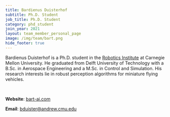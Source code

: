 ```yaml
---
title: Bardienus Duisterhof
subtitle: Ph.D. Student
job_title: Ph.D. Student
category: phd_student
join_year: 2021
layout: team_member_personal_page
image: /img/team/bart.png
hide_footer: true
---
```


Bardienus Duisterhof is a Ph.D. student in the [Robotics Institute](https://www.ri.cmu.edu "Robotics Institute Homepage") at Carnegie Mellon University. He graduated from Delft University of Technology with a B.Sc. in Aerospace Engineering and a M.Sc. in Control and Simulation. His research interests lie in robust perception algorithms for miniature flying vehicles.

<br>

**Website**: [bart-ai.com](https://bart-ai.com)

**Email**: [bduister@andrew.cmu.edu](mailto:bduister@andrew.cmu.edu)



